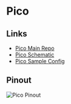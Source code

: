 # Pico

## Links

- [Pico Main Repo](https://github.com/bigtreetech/SKR-Pico/tree/master)
- [Pico Schematic](https://pax.deno.dev/bigtreetech/SKR-Pico/Hardware/BTT%20SKR%20Pico%20V1.0-SCH.pdf)
- [Pico Sample Config](https://pax.deno.dev/bigtreetech/SKR-Pico/Klipper/SKR%20Pico%20klipper.cfg)


## Pinout

![Pico Pinout](https://pax.deno.dev/bigtreetech/SKR-Pico/Klipper/Images/pinout.png)
